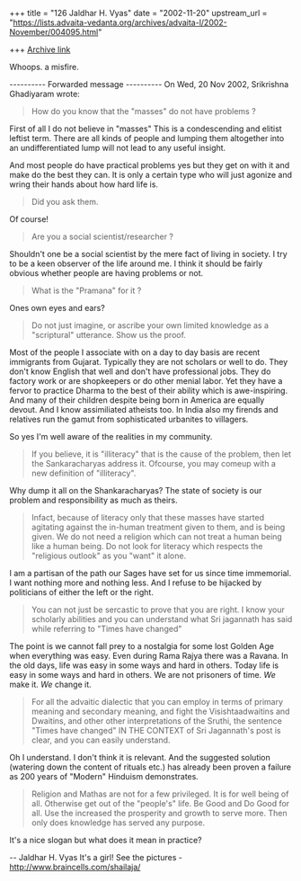 +++
title = "126 Jaldhar H. Vyas"
date = "2002-11-20"
upstream_url = "https://lists.advaita-vedanta.org/archives/advaita-l/2002-November/004095.html"

+++
[Archive link](https://lists.advaita-vedanta.org/archives/advaita-l/2002-November/004095.html)

Whoops.  a misfire.

---------- Forwarded message ----------
On Wed, 20 Nov 2002, Srikrishna Ghadiyaram wrote:

> How do you know that the "masses" do not have problems
> ?

First of all I do not believe in "masses"  This is a condescending
and elitist leftist term.  There are all kinds of people and lumping them
altogether into an undifferentiated lump will not lead to any useful
insight.

And most people do have practical problems yes but they get on with it
and make do the best they can.  It is only a certain type who will just
agonize and wring their hands about how hard life is.

>  Did you ask them.

Of course!

> Are you a social
> scientist/researcher ?

Shouldn't one be a social scientist by the mere fact of living in society.
I try to be a keen observer of the life around me.  I think it should be
fairly obvious whether people are having problems or not.

>What is the "Pramana" for it ?

Ones own eyes and ears?

> Do not just imagine, or ascribe your own limited
> knowledge as a "scriptural" utterance. Show us the
> proof.
>

Most of the people I associate with on a day to day basis are recent
immigrants from Gujarat.  Typically they are not scholars or well to do.
They don't know English that well and don't have professional jobs.
They do factory work or are shopkeepers or do other menial labor.  Yet
they have a fervor to practice Dharma to the best of their ability which
is awe-inspiring.  And many of their children despite being born in
America are equally devout.  And I know assimiliated atheists too.  In
India also my firends and relatives run the gamut from sophisticated
urbanites to villagers.

So yes I'm well aware of the realities in my community.

> If you believe, it is "illiteracy" that is the cause
> of the problem, then let the Sankaracharyas address
> it. Ofcourse, you may comeup with a new definition of
> "illiteracy".
>

Why dump it all on the Shankaracharyas?  The state of society is our
problem and responsibility as much as theirs.

> Infact, because of literacy only that these masses
> have started agitating against the in-human treatment
> given to them, and is being given. We do not need a
> religion which can not treat a human being like a
> human being. Do not look for literacy which respects
> the "religious outlook" as you "want" it alone.
>

I am a partisan of the path our Sages have set for us since time
immemorial.  I want nothing more and nothing less.  And I refuse to be
hijacked by politicians of either the left or the right.

> You can not just be sercastic to prove that you are
> right. I know your scholarly abilities and you can
> understand what Sri jagannath has said while referring
> to "Times have changed"
>

The point is we cannot fall prey to a nostalgia for some lost Golden Age
when everything was easy.  Even during Rama Rajya there was a Ravana.
In the old days, life was easy in some ways and hard in others.  Today
life is easy in some ways and hard in others.  We are not prisoners of
time. _We_ make it. _We_ change it.

> For all the advaitic dialectic that you can employ in
> terms of primary meaning and secondary meaning, and
> fight the Visishtaadwaitins and Dwaitins, and other
> other interpretations of the Sruthi, the sentence
> "Times have changed" IN THE CONTEXT of Sri Jagannath's
> post is clear, and you can easily understand.
>

Oh  I understand.  I don't think it is relevant.  And the suggested
solution (watering down the content of rituals etc.) has already been
proven a failure as 200 years of "Modern" Hinduism demonstrates.

> Religion and Mathas are not for a few privileged. It
> is for well being of all. Otherwise get out of the
> "people's" life. Be Good and Do Good for all. Use the
> increased the prosperity and growth to serve more.
> Then only does knowledge has served any purpose.
>

It's a nice slogan but what does it mean in practice?

--
Jaldhar H. Vyas <jaldhar at braincells.com>
It's a girl! See the pictures - http://www.braincells.com/shailaja/

